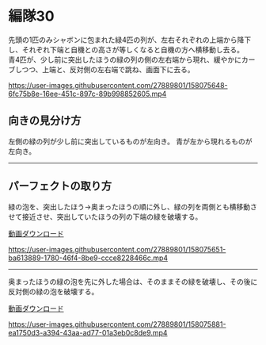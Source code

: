 # 編隊30  
先頭の1匹のみシャボンに包まれた緑4匹の列が、左右それぞれの上端から降下し、それぞれ下端と自機との高さが等しくなると自機の方へ横移動し去る。  
青4匹が、少し前に突出したほうの緑の列の側の左右端から現れ、緩やかにカーブしつつ、上端と、反対側の左右端で跳ね、画面下に去る。

https://user-images.githubusercontent.com/27889801/158075648-6fc75b8e-16ee-451c-897c-89b998852605.mp4

## 向きの見分け方   
左側の緑の列が少し前に突出しているものが左向き。
青が左から現れるものが左向き。
___  
## パーフェクトの取り方  
緑の泡を、突出したほう→奥まったほうの順に外し、緑の列を両側とも横移動させて接近させ、突出していたほうの列の下端の緑を破壊する。
  
[動画ダウンロード](media/H264/form30per.mp4?raw=true)

https://user-images.githubusercontent.com/27889801/158075651-ba613889-1780-46f4-8be9-ccce8228466c.mp4

___
奥まったほうの緑の泡を先に外した場合は、そのままその緑を破壊し、その後に反対側の緑の泡を破壊する。

[動画ダウンロード](media/H264/form30perpos.mp4?raw=true)

https://user-images.githubusercontent.com/27889801/158075881-ea1750d3-a394-43aa-ad77-01a3eb0c8de9.mp4

